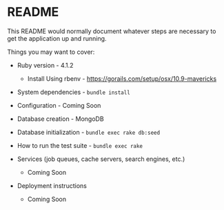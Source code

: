 # README

This README would normally document whatever steps are necessary to get the
application up and running.

Things you may want to cover:

* Ruby version - 4.1.2
  * Install Using rbenv - https://gorails.com/setup/osx/10.9-mavericks


* System dependencies - `bundle install`

* Configuration - Coming Soon

* Database creation - MongoDB

* Database initialization - `bundle exec rake db:seed`

* How to run the test suite - `bundle exec rake`

* Services (job queues, cache servers, search engines, etc.)
  * Coming Soon

* Deployment instructions
  * Coming Soon
